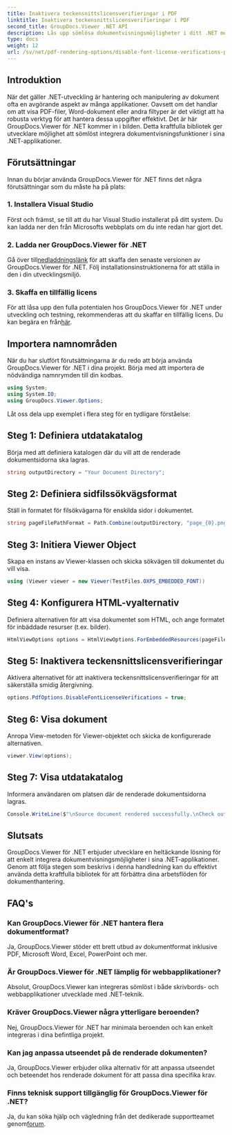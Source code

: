 ```yaml
---
title: Inaktivera teckensnittslicensverifieringar i PDF
linktitle: Inaktivera teckensnittslicensverifieringar i PDF
second_title: GroupDocs.Viewer .NET API
description: Lås upp sömlösa dokumentvisningsmöjligheter i ditt .NET med GroupDocs.Viewer för .NET. Integrera och anpassa dokumentåtergivningen enkelt med minimala beroenden.
type: docs
weight: 12
url: /sv/net/pdf-rendering-options/disable-font-license-verifications-pdf/
---
```

## Introduktion
När det gäller .NET-utveckling är hantering och manipulering av dokument ofta en avgörande aspekt av många applikationer. Oavsett om det handlar om att visa PDF-filer, Word-dokument eller andra filtyper är det viktigt att ha robusta verktyg för att hantera dessa uppgifter effektivt. Det är här GroupDocs.Viewer för .NET kommer in i bilden. Detta kraftfulla bibliotek ger utvecklare möjlighet att sömlöst integrera dokumentvisningsfunktioner i sina .NET-applikationer.
## Förutsättningar
Innan du börjar använda GroupDocs.Viewer för .NET finns det några förutsättningar som du måste ha på plats:
### 1. Installera Visual Studio
Först och främst, se till att du har Visual Studio installerat på ditt system. Du kan ladda ner den från Microsofts webbplats om du inte redan har gjort det.
### 2. Ladda ner GroupDocs.Viewer för .NET
 Gå över till[nedladdningslänk](https://releases.groupdocs.com/viewer/net/) för att skaffa den senaste versionen av GroupDocs.Viewer för .NET. Följ installationsinstruktionerna för att ställa in den i din utvecklingsmiljö.
### 3. Skaffa en tillfällig licens
 För att låsa upp den fulla potentialen hos GroupDocs.Viewer för .NET under utveckling och testning, rekommenderas att du skaffar en tillfällig licens. Du kan begära en från[här](https://purchase.groupdocs.com/temporary-license/).

## Importera namnområden
När du har slutfört förutsättningarna är du redo att börja använda GroupDocs.Viewer för .NET i dina projekt. Börja med att importera de nödvändiga namnrymden till din kodbas.
```csharp
using System;
using System.IO;
using GroupDocs.Viewer.Options;
```

Låt oss dela upp exemplet i flera steg för en tydligare förståelse:
## Steg 1: Definiera utdatakatalog
Börja med att definiera katalogen där du vill att de renderade dokumentsidorna ska lagras.
```csharp
string outputDirectory = "Your Document Directory";
```
## Steg 2: Definiera sidfilssökvägsformat
Ställ in formatet för filsökvägarna för enskilda sidor i dokumentet.
```csharp
string pageFilePathFormat = Path.Combine(outputDirectory, "page_{0}.png");
```
## Steg 3: Initiera Viewer Object
Skapa en instans av Viewer-klassen och skicka sökvägen till dokumentet du vill visa.
```csharp
using (Viewer viewer = new Viewer(TestFiles.OXPS_EMBEDDED_FONT))
```
## Steg 4: Konfigurera HTML-vyalternativ
Definiera alternativen för att visa dokumentet som HTML, och ange formatet för inbäddade resurser (t.ex. bilder).
```csharp
HtmlViewOptions options = HtmlViewOptions.ForEmbeddedResources(pageFilePathFormat);
```
## Steg 5: Inaktivera teckensnittslicensverifieringar
Aktivera alternativet för att inaktivera teckensnittslicensverifieringar för att säkerställa smidig återgivning.
```csharp
options.PdfOptions.DisableFontLicenseVerifications = true;
```
## Steg 6: Visa dokument
Anropa View-metoden för Viewer-objektet och skicka de konfigurerade alternativen.
```csharp
viewer.View(options);
```
## Steg 7: Visa utdatakatalog
Informera användaren om platsen där de renderade dokumentsidorna lagras.
```csharp
Console.WriteLine($"\nSource document rendered successfully.\nCheck output in {outputDirectory}.");
```

## Slutsats
GroupDocs.Viewer för .NET erbjuder utvecklare en heltäckande lösning för att enkelt integrera dokumentvisningsmöjligheter i sina .NET-applikationer. Genom att följa stegen som beskrivs i denna handledning kan du effektivt använda detta kraftfulla bibliotek för att förbättra dina arbetsflöden för dokumenthantering.
## FAQ's
### Kan GroupDocs.Viewer för .NET hantera flera dokumentformat?
Ja, GroupDocs.Viewer stöder ett brett utbud av dokumentformat inklusive PDF, Microsoft Word, Excel, PowerPoint och mer.
### Är GroupDocs.Viewer för .NET lämplig för webbapplikationer?
Absolut, GroupDocs.Viewer kan integreras sömlöst i både skrivbords- och webbapplikationer utvecklade med .NET-teknik.
### Kräver GroupDocs.Viewer några ytterligare beroenden?
Nej, GroupDocs.Viewer för .NET har minimala beroenden och kan enkelt integreras i dina befintliga projekt.
### Kan jag anpassa utseendet på de renderade dokumenten?
Ja, GroupDocs.Viewer erbjuder olika alternativ för att anpassa utseendet och beteendet hos renderade dokument för att passa dina specifika krav.
### Finns teknisk support tillgänglig för GroupDocs.Viewer för .NET?
 Ja, du kan söka hjälp och vägledning från det dedikerade supportteamet genom[forum](https://forum.groupdocs.com/c/viewer/9).